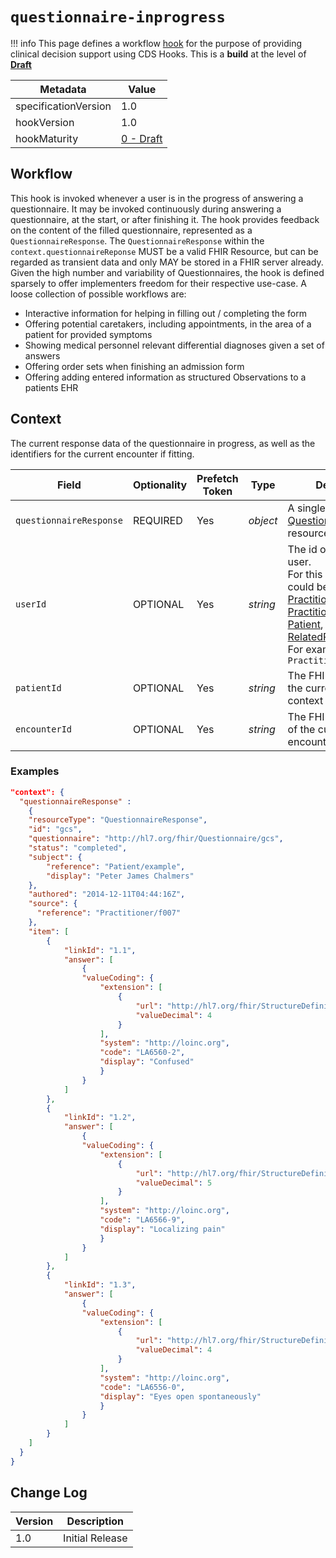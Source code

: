 # `questionnaire-inprogress`

!!! info
    This page defines a workflow [hook](../../specification/current/#hooks) for the purpose of providing clinical decision support using CDS Hooks. This is a **build** at the level of **[Draft](http://hl7.org/fhir/versions.html#std-processs)**

| Metadata | Value |
| ---- | ----
| specificationVersion | 1.0
| hookVersion | 1.0
| hookMaturity | [0 - Draft](../../specification/current/#hook-maturity-model)

## Workflow

This hook is invoked whenever a user is in the progress of answering a questionnaire.
It may be invoked continuously during answering a questionnaire, at the start, or after finishing it.
The hook provides feedback on the content of the filled questionnaire, represented as a 
`QuestionnaireResponse`. The `QuestionnaireResponse` within the `context.questionnaireReponse` MUST be a valid 
FHIR Resource, but can be regarded as transient data and only MAY be stored in a FHIR server already.
Given the high number and variability of Questionnaires, the hook is defined sparsely to offer implementers freedom for
their respective use-case. A loose collection of possible workflows are:
- Interactive information for helping in filling out / completing the form
- Offering potential caretakers, including appointments, in the area of a patient for provided symptoms
- Showing medical personnel relevant differential diagnoses given a set of answers
- Offering order sets when finishing an admission form
- Offering adding entered information as structured Observations to a patients EHR

## Context

The current response data of the questionnaire in progress, as well as the identifiers for the current encounter if fitting.

Field | Optionality | Prefetch Token | Type     | Description
----- | -------- | ---- |----------| ----
`questionnaireResponse` | REQUIRED | Yes | *object* | A single [QuestionnaireResponse](https://www.hl7.org/fhir/questionnaireresponse.html) resource
`userId` | OPTIONAL | Yes | *string* | The id of the current user.<br />For this hook, the user could be of type [Practitioner](https://www.hl7.org/fhir/practitioner.html), [PractitionerRole](https://www.hl7.org/fhir/practitionerrole.html), [Patient](https://www.hl7.org/fhir/patient.html), or [RelatedPerson](https://www.hl7.org/fhir/relatedperson.html).<br />For example, `Practitioner/123`
`patientId` | OPTIONAL | Yes | *string* | The FHIR `Patient.id` of the current patient in context
`encounterId` | OPTIONAL | Yes | *string* | The FHIR `Encounter.id` of the current encounter in context


### Examples


```json
"context": {
  "questionnaireResponse" :
    {
    "resourceType": "QuestionnaireResponse",
    "id": "gcs",
    "questionnaire": "http://hl7.org/fhir/Questionnaire/gcs",
    "status": "completed",
    "subject": {
        "reference": "Patient/example",
        "display": "Peter James Chalmers"
    },
    "authored": "2014-12-11T04:44:16Z",
    "source": {
      "reference": "Practitioner/f007"
    },
    "item": [
        {
            "linkId": "1.1",
            "answer": [
                {
                "valueCoding": {
                    "extension": [
                        {
                            "url": "http://hl7.org/fhir/StructureDefinition/ordinalValue",
                            "valueDecimal": 4
                        }
                    ],
                    "system": "http://loinc.org",
                    "code": "LA6560-2",
                    "display": "Confused"
                    }
                }
            ]
        },
        {
            "linkId": "1.2",
            "answer": [
                {
                "valueCoding": {
                    "extension": [
                        {
                            "url": "http://hl7.org/fhir/StructureDefinition/ordinalValue",
                            "valueDecimal": 5
                        }
                    ],
                    "system": "http://loinc.org",
                    "code": "LA6566-9",
                    "display": "Localizing pain"
                    }
                }
            ]
        },
        {
            "linkId": "1.3",
            "answer": [
                {
                "valueCoding": {
                    "extension": [
                        {
                            "url": "http://hl7.org/fhir/StructureDefinition/ordinalValue",
                            "valueDecimal": 4
                        }
                    ],
                    "system": "http://loinc.org",
                    "code": "LA6556-0",
                    "display": "Eyes open spontaneously"
                    }
                }
            ]
        }
    ]
  }
}
```


## Change Log

Version | Description
---- | ----
1.0 | Initial Release
